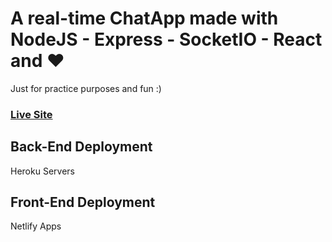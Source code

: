 # A real-time ChatApp made with NodeJS - Express - SocketIO - React and ❤️

Just for practice purposes and fun :)


### [Live Site](https://eko-chatapp.netlify.app/)

## Back-End Deployment
Heroku Servers 

## Front-End Deployment
Netlify Apps
